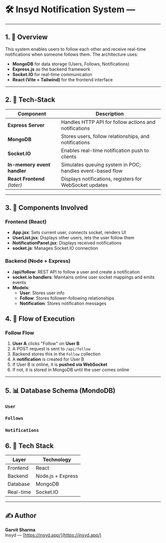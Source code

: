 # 🛠️ Insyd Notification System —

---

## 1. 📌 Overview

This system enables users to follow each other and receive real-time notifications when someone follows them. The architecture uses:

- **MongoDB** for data storage (Users, Follows, Notifications)
- **Express.js** as the backend framework
- **Socket.IO** for real-time communication
- **React (Vite + Tailwind)** for the frontend interface

---

## 2. 🧩 Tech-Stack

| Component                    | Description                                               |
| ---------------------------- | --------------------------------------------------------- |
| **Express Server**           | Handles HTTP API for follow actions and notifications     |
| **MongoDB**                  | Stores users, follow relationships, and notifications     |
| **Socket.IO**                | Enables real-time notification push to clients            |
| **In-memory event handler**  | Simulates queuing system in POC; handles event-based flow |
| **React Frontend** _(later)_ | Displays notifications, registers for WebSocket updates   |

---

## 3. 🧩 Components Involved

### Frontend (React)

- **App.jsx**: Sets current user, connects socket, renders UI
- **UserList.jsx**: Displays other users, lets the user follow them
- **NotificationPanel.jsx**: Displays received notifications
- **socket.js**: Manages Socket.IO connection

### Backend (Node + Express)

- **/api/follow**: REST API to follow a user and create a notification
- **socket.io handlers**: Maintains online user socket mappings and emits events
- **Models**:
  - **User**: Stores user info
  - **Follow**: Stores follower-following relationships
  - **Notification**: Stores notification messages

## 4. 🔄 Flow of Execution

### Follow Flow

1. **User A** clicks "Follow" on **User B**
2. A POST request is sent to `/api/follow`
3. Backend stores this in the `Follow` collection
4. A **notification** is created for User B
5. If User B is online, it is **pushed via WebSocket**
6. If not, it is stored in MongoDB until the user comes online

---

## 5. 📊 Database Schema (MondoDB)

### `User`

### `Follows`

### `Notifications`

## 6. 🧰 Tech Stack

| Layer     | Technology        |
| --------- | ----------------- |
| Frontend  | React             |
| Backend   | Node.js + Express |
| Database  | MongoDB           |
| Real-time | Socket.IO         |

---

## ✍️ Author

**Garvit Sharma**  
Insyd — [https://insyd.app/](https://insyd.app/)
